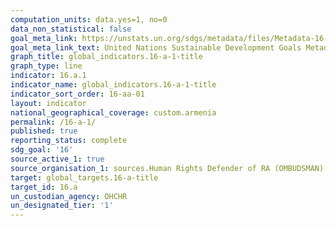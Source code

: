 ```yaml
---
computation_units: data.yes=1, no=0
data_non_statistical: false
goal_meta_link: https://unstats.un.org/sdgs/metadata/files/Metadata-16-0A-01.pdf
goal_meta_link_text: United Nations Sustainable Development Goals Metadata (pdf 1361kB)
graph_title: global_indicators.16-a-1-title
graph_type: line
indicator: 16.a.1
indicator_name: global_indicators.16-a-1-title
indicator_sort_order: 16-aa-01
layout: indicator
national_geographical_coverage: custom.armenia
permalink: /16-a-1/
published: true
reporting_status: complete
sdg_goal: '16'
source_active_1: true
source_organisation_1: sources.Human Rights Defender of RA (OMBUDSMAN)
target: global_targets.16-a-title
target_id: 16.a
un_custodian_agency: OHCHR
un_designated_tier: '1'
---
```

